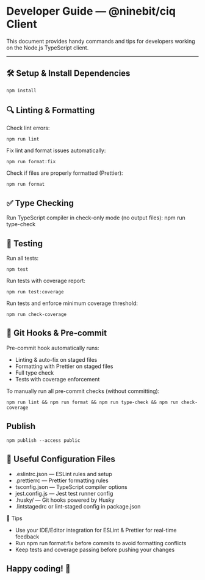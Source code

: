 # Developer Guide — @ninebit/ciq Client

This document provides handy commands and tips for developers working on the Node.js TypeScript client.

---

## 🛠️ Setup & Install Dependencies

```bash
npm install
```

## 🔍 Linting & Formatting

Check lint errors:

```
npm run lint

```

Fix lint and format issues automatically:

```
npm run format:fix
```

Check if files are properly formatted (Prettier):

```
npm run format
```

## ✅ Type Checking

Run TypeScript compiler in check-only mode (no output files):
npm run type-check

## 🧪 Testing

Run all tests:

```
npm test
```

Run tests with coverage report:

```
npm run test:coverage
```

Run tests and enforce minimum coverage threshold:

```
npm run check-coverage
```

## 🔄 Git Hooks & Pre-commit

Pre-commit hook automatically runs:

- Linting & auto-fix on staged files
- Formatting with Prettier on staged files
- Full type check
- Tests with coverage enforcement

To manually run all pre-commit checks (without committing):

```
npm run lint && npm run format && npm run type-check && npm run check-coverage
```

## Publish

```
npm publish --access public
```

## 📁 Useful Configuration Files

- .eslintrc.json — ESLint rules and setup
- .prettierrc — Prettier formatting rules
- tsconfig.json — TypeScript compiler options
- jest.config.js — Jest test runner config
- .husky/ — Git hooks powered by Husky
- .lintstagedrc or lint-staged config in package.json

🚀 Tips

- Use your IDE/Editor integration for ESLint & Prettier for real-time feedback
- Run npm run format:fix before commits to avoid formatting conflicts
- Keep tests and coverage passing before pushing your changes

## Happy coding! 🚀
